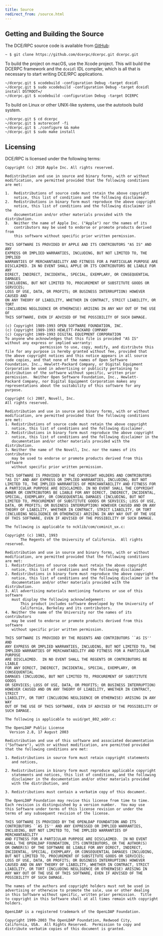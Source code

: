 ```yaml
---
title: Source
redirect_from: /source.html
---
```


## Getting and Building the Source

The DCE/RPC source code is available from [GitHub](https://github.com/dcerpc/dcerpc):

    ~ $ git clone https://github.com/dcerpc/dcerpc.git dcerpc.git

To build the project on macOS, use the Xcode project. This will
build the DCERPC framework and the `dceidl` IDL compiler, which is
all that is necessary to start writing DCE/RPC applications.

    ~/dcerpc.git $ xcodebuild -configuration Debug -target dceidl
    ~/dcerpc.git $ sudo xcodebuild -configuration Debug -target dceidl install DSTROOT=/
    ~/dcerpc.git $ xcodebuild -configuration Debug -target DCERPC

To build on Linux or other UNIX-like systems, use the autotools
build system.

    ~/dcerpc.git $ cd dcerpc
    ~/dcerpc.git $ autoreconf -fi
    ~/dcerpc.git $ ./configure && make
    ~/dcerpc.git $ sudo make install

## Licensing

DCE/RPC is licensed under the following terms:

    Copyright (c) 2010 Apple Inc. All rights reserved.

    Redistribution and use in source and binary forms, with or without
    modification, are permitted provided that the following conditions
    are met:

    1.  Redistributions of source code must retain the above copyright
        notice, this list of conditions and the following disclaimer.
    2.  Redistributions in binary form must reproduce the above copyright
        notice, this list of conditions and the following disclaimer in the
        documentation and/or other materials provided with the distribution.
    3.  Neither the name of Apple Inc. ("Apple") nor the names of its
        contributors may be used to endorse or promote products derived from
        this software without specific prior written permission.

    THIS SOFTWARE IS PROVIDED BY APPLE AND ITS CONTRIBUTORS "AS IS" AND ANY
    EXPRESS OR IMPLIED WARRANTIES, INCLUDING, BUT NOT LIMITED TO, THE IMPLIED
    WARRANTIES OF MERCHANTABILITY AND FITNESS FOR A PARTICULAR PURPOSE ARE
    DISCLAIMED. IN NO EVENT SHALL APPLE OR ITS CONTRIBUTORS BE LIABLE FOR ANY
    DIRECT, INDIRECT, INCIDENTAL, SPECIAL, EXEMPLARY, OR CONSEQUENTIAL DAMAGES
    (INCLUDING, BUT NOT LIMITED TO, PROCUREMENT OF SUBSTITUTE GOODS OR SERVICES;
    LOSS OF USE, DATA, OR PROFITS; OR BUSINESS INTERRUPTION) HOWEVER CAUSED AND
    ON ANY THEORY OF LIABILITY, WHETHER IN CONTRACT, STRICT LIABILITY, OR TORT
    (INCLUDING NEGLIGENCE OR OTHERWISE) ARISING IN ANY WAY OUT OF THE USE OF
    THIS SOFTWARE, EVEN IF ADVISED OF THE POSSIBILITY OF SUCH DAMAGE.

    (c) Copyright 1989-1993 OPEN SOFTWARE FOUNDATION, INC.
    (c) Copyright 1989-1993 HEWLETT-PACKARD COMPANY
    (c) Copyright 1989-1993 DIGITAL EQUIPMENT CORPORATION
    To anyone who acknowledges that this file is provided "AS IS"
    without any express or implied warranty:
                    permission to use, copy, modify, and distribute this
    file for any purpose is hereby granted without fee, provided that
    the above copyright notices and this notice appears in all source
    code copies, and that none of the names of Open Software
    Foundation, Inc., Hewlett-Packard Company, or Digital Equipment
    Corporation be used in advertising or publicity pertaining to
    distribution of the software without specific, written prior
    permission.  Neither Open Software Foundation, Inc., Hewlett-
    Packard Company, nor Digital Equipment Corporation makes any
    representations about the suitability of this software for any
    purpose.

    Copyright (c) 2007, Novell, Inc.
    All rights reserved.

    Redistribution and use in source and binary forms, with or without
    modification, are permitted provided that the following conditions
    are met:
    1. Redistributions of source code must retain the above copyright
       notice, this list of conditions and the following disclaimer.
    2. Redistributions in binary form must reproduce the above copyright
       notice, this list of conditions and the following disclaimer in the
       documentation and/or other materials provided with the distribution.
    3. Neither the name of the Novell, Inc. nor the names of its contributors
       may be used to endorse or promote products derived from this software
       without specific prior written permission.

    THIS SOFTWARE IS PROVIDED BY THE COPYRIGHT HOLDERS AND CONTRIBUTORS
    "AS IS" AND ANY EXPRESS OR IMPLIED WARRANTIES, INCLUDING, BUT NOT
    LIMITED TO, THE IMPLIED WARRANTIES OF MERCHANTABILITY AND FITNESS FOR
    A PARTICULAR PURPOSE ARE DISCLAIMED. IN NO EVENT SHALL THE COPYRIGHT
    OWNER OR CONTRIBUTORS BE LIABLE FOR ANY DIRECT, INDIRECT, INCIDENTAL,
    SPECIAL, EXEMPLARY, OR CONSEQUENTIAL DAMAGES (INCLUDING, BUT NOT
    LIMITED TO, PROCUREMENT OF SUBSTITUTE GOODS OR SERVICES; LOSS OF USE,
    DATA, OR PROFITS; OR BUSINESS INTERRUPTION) HOWEVER CAUSED AND ON ANY
    THEORY OF LIABILITY, WHETHER IN CONTRACT, STRICT LIABILITY, OR TORT
    (INCLUDING NEGLIGENCE OR OTHERWISE) ARISING IN ANY WAY OUT OF THE USE
    OF THIS SOFTWARE, EVEN IF ADVISED OF THE POSSIBILITY OF SUCH DAMAGE.

    The following is applicable to ncklib/com/cominit_ux.c:

    Copyright (c) 1983, 1993
           The Regents of the University of California.  All rights reserved.

    Redistribution and use in source and binary forms, with or without
    modification, are permitted provided that the following conditions
    are met:
    1. Redistributions of source code must retain the above copyright
       notice, this list of conditions and the following disclaimer.
    2. Redistributions in binary form must reproduce the above copyright
       notice, this list of conditions and the following disclaimer in the
       documentation and/or other materials provided with the distribution.
    3. All advertising materials mentioning features or use of this software
       must display the following acknowledgement:
           This product includes software developed by the University of
           California, Berkeley and its contributors.
    4. Neither the name of the University nor the names of its contributors
       may be used to endorse or promote products derived from this software
       without specific prior written permission.

    THIS SOFTWARE IS PROVIDED BY THE REGENTS AND CONTRIBUTORS ``AS IS'' AND
    ANY EXPRESS OR IMPLIED WARRANTIES, INCLUDING, BUT NOT LIMITED TO, THE
    IMPLIED WARRANTIES OF MERCHANTABILITY AND FITNESS FOR A PARTICULAR PURPOSE
    ARE DISCLAIMED.  IN NO EVENT SHALL THE REGENTS OR CONTRIBUTORS BE LIABLE
    FOR ANY DIRECT, INDIRECT, INCIDENTAL, SPECIAL, EXEMPLARY, OR CONSEQUENTIAL
    DAMAGES (INCLUDING, BUT NOT LIMITED TO, PROCUREMENT OF SUBSTITUTE GOODS
    OR SERVICES; LOSS OF USE, DATA, OR PROFITS; OR BUSINESS INTERRUPTION)
    HOWEVER CAUSED AND ON ANY THEORY OF LIABILITY, WHETHER IN CONTRACT, STRICT
    LIABILITY, OR TORT (INCLUDING NEGLIGENCE OR OTHERWISE) ARISING IN ANY WAY
    OUT OF THE USE OF THIS SOFTWARE, EVEN IF ADVISED OF THE POSSIBILITY OF
    SUCH DAMAGE.

    The following is applicable to uuid/get_802_addr.c:

    The OpenLDAP Public License
      Version 2.8, 17 August 2003

    Redistribution and use of this software and associated documentation
    ("Software"), with or without modification, are permitted provided
    that the following conditions are met:

    1. Redistributions in source form must retain copyright statements
       and notices,

    2. Redistributions in binary form must reproduce applicable copyright
       statements and notices, this list of conditions, and the following
       disclaimer in the documentation and/or other materials provided
       with the distribution, and

    3. Redistributions must contain a verbatim copy of this document.

    The OpenLDAP Foundation may revise this license from time to time.
    Each revision is distinguished by a version number.  You may use
    this Software under terms of this license revision or under the
    terms of any subsequent revision of the license.

    THIS SOFTWARE IS PROVIDED BY THE OPENLDAP FOUNDATION AND ITS
    CONTRIBUTORS ``AS IS'' AND ANY EXPRESSED OR IMPLIED WARRANTIES,
    INCLUDING, BUT NOT LIMITED TO, THE IMPLIED WARRANTIES OF MERCHANTABILITY
    AND FITNESS FOR A PARTICULAR PURPOSE ARE DISCLAIMED.  IN NO EVENT
    SHALL THE OPENLDAP FOUNDATION, ITS CONTRIBUTORS, OR THE AUTHOR(S)
    OR OWNER(S) OF THE SOFTWARE BE LIABLE FOR ANY DIRECT, INDIRECT,
    INCIDENTAL, SPECIAL, EXEMPLARY, OR CONSEQUENTIAL DAMAGES (INCLUDING,
    BUT NOT LIMITED TO, PROCUREMENT OF SUBSTITUTE GOODS OR SERVICES;
    LOSS OF USE, DATA, OR PROFITS; OR BUSINESS INTERRUPTION) HOWEVER
    CAUSED AND ON ANY THEORY OF LIABILITY, WHETHER IN CONTRACT, STRICT
    LIABILITY, OR TORT (INCLUDING NEGLIGENCE OR OTHERWISE) ARISING IN
    ANY WAY OUT OF THE USE OF THIS SOFTWARE, EVEN IF ADVISED OF THE
    POSSIBILITY OF SUCH DAMAGE.

    The names of the authors and copyright holders must not be used in
    advertising or otherwise to promote the sale, use or other dealing
    in this Software without specific, written prior permission.  Title
    to copyright in this Software shall at all times remain with copyright
    holders.

    OpenLDAP is a registered trademark of the OpenLDAP Foundation.

    Copyright 1999-2003 The OpenLDAP Foundation, Redwood City,
    California, USA.  All Rights Reserved.  Permission to copy and
    distribute verbatim copies of this document is granted.
